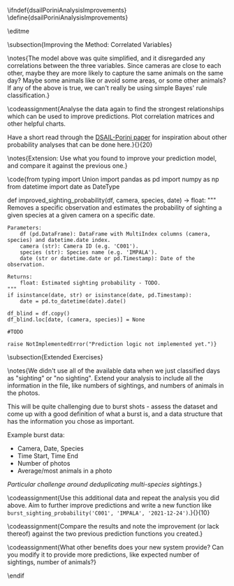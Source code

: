 \ifndef{dsailPoriniAnalysisImprovements}
\define{dsailPoriniAnalysisImprovements}

\editme

\subsection{Improving the Method: Correlated Variables}

\notes{The model above was quite simplified, and it disregarded any correlations between the three variables. Since cameras are close to each other, maybe they are more likely to capture the same animals on the same day? Maybe some animals like or avoid some areas, or some other animals? If any of the above is true, we can't really be using simple Bayes' rule classification.}

\codeassignment{Analyse the data again to find the strongest relationships which can be used to improve predictions. Plot correlation matrices and other helpful charts.

Have a short read through the [DSAIL-Porini paper](https://www.sciencedirect.com/science/article/pii/S2352340922010666) for inspiration about other probability analyses that can be done here.}{}{20}

\notes{Extension: Use what you found to improve your prediction model, and compare it against the previous one.}

\code{from typing import Union
import pandas as pd
import numpy as np
from datetime import date as DateType

def improved_sighting_probability(df, camera, species, date) -> float:
    """
    Removes a specific observation and estimates the probability of sighting
    a given species at a given camera on a specific date.

    Parameters:
        df (pd.DataFrame): DataFrame with MultiIndex columns (camera, species) and datetime.date index.
        camera (str): Camera ID (e.g. 'C001').
        species (str): Species name (e.g. 'IMPALA').
        date (str or datetime.date or pd.Timestamp): Date of the observation.

    Returns:
        float: Estimated sighting probability - TODO.
    """
    if isinstance(date, str) or isinstance(date, pd.Timestamp):
        date = pd.to_datetime(date).date()

    df_blind = df.copy()
    df_blind.loc[date, (camera, species)] = None

    #TODO

    raise NotImplementedError("Prediction logic not implemented yet.")}


\subsection{Extended Exercises}

\notes{We didn't use all of the available data when we just classified days as "sighting" or "no sighting". Extend your analysis to include all the information in the file, like numbers of sightings, and numbers of animals in the photos.

This will be quite challenging due to burst shots - assess the dataset and come up with a good definition of what a burst is, and a data structure that has the information you chose as important.

Example burst data:
- Camera, Date, Species
- Time Start, Time End
- Number of photos
- Average/most animals in a photo

*Particular challenge around deduplicating multi-species sightings.*}


\codeassignment{Use this additional data and repeat the analysis you did above. Aim to further improve predictions and write a new function like `burst_sighting_probability('C001', 'IMPALA', '2021-12-24')`.}{}{10}

\codeassignment{Compare the results and note the improvement (or lack thereof) against the two previous prediction functions you created.}

\codeassignment{What other benefits does your new system provide? Can you modify it to provide more predictions, like expected number of sightings, number of animals?}


\endif


